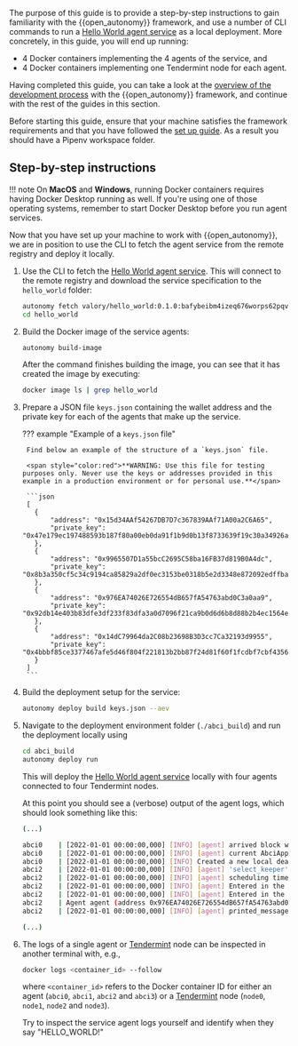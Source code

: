 The purpose of this guide is to provide a step-by-step instructions to gain familiarity with the {{open_autonomy}} framework, and use a number of CLI commands to run a [Hello World agent service](../demos/hello_world_demo.md) as a local deployment. More concretely, in this guide, you will end up running:

  - 4 Docker containers implementing the 4 agents of the service, and
  - 4 Docker containers implementing one Tendermint node for each agent.

Having completed this guide, you can take a look at the [overview of the development process](./overview_of_the_development_process.md) with the {{open_autonomy}} framework, and continue with the rest of the guides in this section.

Before starting this guide, ensure that your machine satisfies the framework requirements and that you have followed the [set up guide](./set_up.md). As a result you should have a Pipenv workspace folder.

## Step-by-step instructions

!!! note
    On **MacOS** and **Windows**, running Docker containers requires having Docker Desktop running as well. If you're using one of those operating systems, remember to start Docker Desktop
    before you run agent services.

Now that you have set up your machine to work with {{open_autonomy}}, we are in position to use the CLI to fetch the agent service from the remote registry and deploy it locally.

1. Use the CLI to fetch the [Hello World agent service](../demos/hello_world_demo.md). This will connect to the remote registry and download the service specification to the `hello_world` folder:
    ```bash
    autonomy fetch valory/hello_world:0.1.0:bafybeibm4izeq676worps62pqvqwj7enueux4gvdbzgd7su6ahtxtwiccq --service
    cd hello_world
    ```

2. Build the Docker image of the service agents:
    ```bash
    autonomy build-image
    ```
    After the command finishes building the image, you can see that it has created the image by executing:
    ```bash
    docker image ls | grep hello_world
    ```

3. Prepare a JSON file `keys.json` containing the wallet address and the private key for each of the agents that make up the service.

    ??? example "Example of a `keys.json` file"

        Find below an example of the structure of a `keys.json` file.

        <span style="color:red">**WARNING: Use this file for testing purposes only. Never use the keys or addresses provided in this example in a production environment or for personal use.**</span>

        ```json
        [
          {
              "address": "0x15d34AAf54267DB7D7c367839AAf71A00a2C6A65",
              "private_key": "0x47e179ec197488593b187f80a00eb0da91f1b9d0b13f8733639f19c30a34926a"
          },
          {
              "address": "0x9965507D1a55bcC2695C58ba16FB37d819B0A4dc",
              "private_key": "0x8b3a350cf5c34c9194ca85829a2df0ec3153be0318b5e2d3348e872092edffba"
          },
          {
              "address": "0x976EA74026E726554dB657fA54763abd0C3a0aa9",
              "private_key": "0x92db14e403b83dfe3df233f83dfa3a0d7096f21ca9b0d6d6b8d88b2b4ec1564e"
          },
          {
              "address": "0x14dC79964da2C08b23698B3D3cc7Ca32193d9955",
              "private_key": "0x4bbbf85ce3377467afe5d46f804f221813b2bb87f24d81f60f1fcdbf7cbf4356"
          }
        ]
        ```


4. Build the deployment setup for the service:
    ```bash
    autonomy deploy build keys.json --aev
    ```

5. Navigate to the deployment environment folder (`./abci_build`) and run the deployment locally using
    ```bash
    cd abci_build
    autonomy deploy run
    ```

    This will deploy the [Hello World agent service](../demos/hello_world_demo.md) locally with four agents connected to four Tendermint nodes.

    At this point you should see a (verbose) output of the agent logs, which should look something like this:
    ```bash
    (...)

    abci0    | [2022-01-01 00:00:00,000] [INFO] [agent] arrived block with timestamp: 2022-00-00 00:00:00.000000
    abci0    | [2022-01-01 00:00:00,000] [INFO] [agent] current AbciApp time: 2022-00-00 00:00:00.000000
    abci0    | [2022-01-01 00:00:00,000] [INFO] Created a new local deadline for the next `begin_block` request from the Tendermint node: 2022-00-00 00:00:00.000000
    abci2    | [2022-01-01 00:00:00,000] [INFO] [agent] 'select_keeper' round is done with event: Event.DONE
    abci2    | [2022-01-01 00:00:00,000] [INFO] [agent] scheduling timeout of 30.0 seconds for event Event.ROUND_TIMEOUT with deadline 2022-00-00 00:00:00.000000
    abci2    | [2022-01-01 00:00:00,000] [INFO] [agent] Entered in the 'print_message' round for period 2
    abci2    | [2022-01-01 00:00:00,000] [INFO] [agent] Entered in the 'print_message' behaviour
    abci2    | Agent agent (address 0x976EA74026E726554dB657fA54763abd0C3a0aa9) in period 2 says: HELLO_WORLD!
    abci2    | [2022-01-01 00:00:00,000] [INFO] [agent] printed_message=Agent agent (address 0x976EA74026E726554dB657fA54763abd0C3a0aa9) in period 2 says: HELLO_WORLD!

    (...)
    ```

6. The logs of a single agent or [Tendermint](https://tendermint.com/) node can be inspected in another terminal with, e.g.,
    ```bash
    docker logs <container_id> --follow
    ```
    where `<container_id>` refers to the Docker container ID for either an agent
    (`abci0`, `abci1`, `abci2` and `abci3`) or a [Tendermint](https://tendermint.com/) node (`node0`, `node1`, `node2` and `node3`).

    Try to inspect the service agent logs yourself and identify when they say "HELLO_WORLD!"
